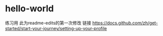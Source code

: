 # hello-world
练习用
此为readme-edits的第一次修改
链接
https://docs.github.com/zh/get-started/start-your-journey/setting-up-your-profile
